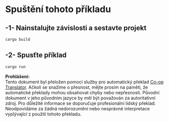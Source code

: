 <!--
CO_OP_TRANSLATOR_METADATA:
{
  "original_hash": "6240e78bb87f91bece16f8742472aeef",
  "translation_date": "2025-08-18T19:05:02+00:00",
  "source_file": "03-GettingStarted/06-http-streaming/solution/rust/calculator-httpserver/README.md",
  "language_code": "cs"
}
-->
# Spuštění tohoto příkladu

## -1- Nainstalujte závislosti a sestavte projekt

```bash
cargo build
```

## -2- Spusťte příklad

```bash
cargo run
```

**Prohlášení:**  
Tento dokument byl přeložen pomocí služby pro automatický překlad [Co-op Translator](https://github.com/Azure/co-op-translator). Ačkoli se snažíme o přesnost, mějte prosím na paměti, že automatické překlady mohou obsahovat chyby nebo nepřesnosti. Původní dokument v jeho původním jazyce by měl být považován za autoritativní zdroj. Pro důležité informace se doporučuje profesionální lidský překlad. Neodpovídáme za žádná nedorozumění nebo nesprávné interpretace vyplývající z použití tohoto překladu.